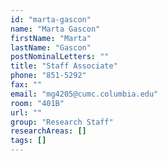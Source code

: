 ```yaml
---
id: "marta-gascon"
name: "Marta Gascon"
firstName: "Marta"
lastName: "Gascon"
postNominalLetters: ""
title: "Staff Associate"
phone: "851-5292"
fax: ""
email: "mg4205@cumc.columbia.edu"
room: "401B"
url: ""
group: "Research Staff"
researchAreas: []
tags: []
---
```

